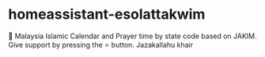 # homeassistant-esolattakwim
🕋 Malaysia Islamic Calendar and Prayer time by state code based on JAKIM. Give support by pressing the ⭐ button. Jazakallahu khair
